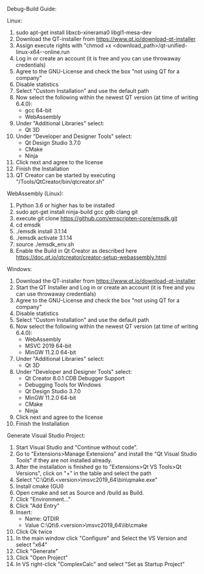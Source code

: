 Debug-Build Guide:

Linux:

1. sudo apt-get install libxcb-xinerama0 libgl1-mesa-dev
2. Download the QT-installer from https://www.qt.io/download-qt-installer
3. Assign execute rights with "chmod +x <download_path>/qt-unified-linux-x64-<version>-online.run
4. Log in or create an account (it is free and you can use throwaway credentials)
5. Agree to the GNU-License and check the box "not using QT for a company"
6. Disable statistics
7. Select "Custom Installation" and use the default path
8. Now select the following within the newest QT version (at time of writing 6.4.0):
    * gcc 64-bit
    * WebAssembly
9. Under "Additional Libraries" select:
    * Qt 3D
10. Under "Developer and Designer Tools" select:
    * Qt Design Studio 3.7.0
    * CMake
    * Ninja
11. Click next and agree to the license
12. Finish the Installation
13. QT Creator can be started by executing "<Qt-install-Dir>/Tools/QtCreator/bin/qtcreator.sh"

WebAssembly (Linux):

1. Python 3.6 or higher has to be installed
2. sudo apt-get install ninja-build gcc gdb clang git
3. execute git clone https://github.com/emscripten-core/emsdk.git
4. cd emsdk
5. ./emsdk install 3.1.14
6. ./emsdk activate 3.1.14
7. source ./emsdk_env.sh
8. Enable the Build in Qt Creator as described here https://doc.qt.io/qtcreator/creator-setup-webassembly.html

Windows:

1. Download the QT-installer from https://www.qt.io/download-qt-installer
2. Start the QT Installer and Log in or create an account (it is free and you can use throwaway credentials)
3. Agree to the GNU-License and check the box "not using QT for a company"
4. Disable statistics
5. Select "Custom Installation" and use the default path
6. Now select the following within the newest QT version (at time of writing 6.4.0):
    * WebAssembly
    * MSVC 2019 64-bit
    * MinGW 11.2.0 64-bit
7. Under "Additional Libraries" select:
    * Qt 3D
8. Under "Developer and Designer Tools" select:
    * Qt Creator 8.0.1 CDB Debugger Support
    * Debugging Tools for Windows
    * Qt Design Studio 3.7.0
    * MinGW 11.2.0 64-bit
    * CMake
    * Ninja
9. Click next and agree to the license
10. Finish the Installation

Generate Visual Studio Project:

1. Start Visual Studio and "Continue without code".
2. Go to "Extensions>Manage Extensions" and install the "Qt Visual Studio Tools" if they are not installed already.
3. After the installation is finished go to "Extensions>Qt VS Tools>Qt Versions", click on "+" in the table and select the path
4. Select "C:\\Qt\\6.\<version\>\\msvc2019_64\\bin\\qmake.exe"
5. Install cmake (GUI)
6. Open cmake and set <Project-Path> as Source and <Project-Path>/build as Build.
7. Click "Environment..."
8. Click "Add Entry"
9. Insert:
    * Name: QTDIR
    * Value C:\Qt\6.\<version\>\msvc2019_64\lib\cmake
10. Click Ok twice
11. In the main window click "Configure" and Select the VS Version and select "x64"
12. Click "Generate"
13. Click "Open Project"
14. In VS right-click "ComplexCalc" and select "Set as Startup Project"

